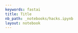 ```yaml
---
keywords: fastai
title: Title
nb_path: _notebooks/hacks.ipynb
layout: notebook
---
```


<!--
#################################################
### THIS FILE WAS AUTOGENERATED! DO NOT EDIT! ###
#################################################
# file to edit: _notebooks/hacks.ipynb
-->

<div class="container" id="notebook-container">
        
</div>
 

